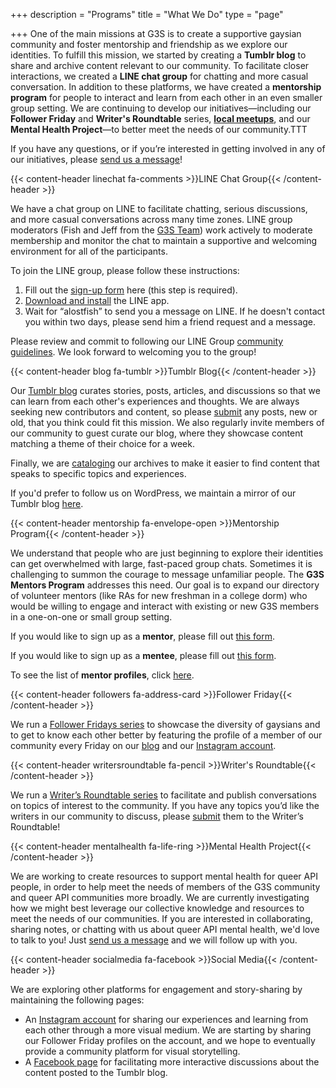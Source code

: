+++
description = "Programs"
title = "What We Do"
type = "page"

+++
One of the main missions at G3S is to create a supportive gaysian community and foster mentorship and friendship as we explore our identities. To fulfill this mission, we started by creating a **Tumblr blog** to share and archive content relevant to our community. To facilitate closer interactions, we created a **LINE chat group** for chatting and more casual conversation. In addition to these platforms, we have created a **mentorship program** for people to interact and learn from each other in an even smaller group setting. We are continuing to develop our initiatives—including our **Follower Friday** and **Writer's Roundtable** series, [**local meetups**](/meetups), and our **Mental Health Project**—to better meet the needs of our community.TTT

If you have any questions, or if you’re interested in getting involved in any of our initiatives, please [send us a message](/contact)!

{{< content-header linechat fa-comments >}}LINE Chat Group{{< /content-header >}}

We have a chat group on LINE to facilitate chatting, serious discussions, and more casual conversations across many time zones. LINE group moderators (Fish and Jeff from the [G3S Team](/about#team)) work actively to moderate membership and monitor the chat to maintain a supportive and welcoming environment for all of the participants.

To join the LINE group, please follow these instructions:

1. Fill out the [sign-up form](//docs.google.com/forms/d/1et74jeWtk1F0Q667p-cWpZLmKaWFN0FJyHZ-_M9kHVs/edit) here (this step is required).
2. [Download and install](//line.me/en/download) the LINE app.
3. Wait for “alostfish” to send you a message on LINE. If he doesn't contact you within two days, please send him a friend request and a message.

Please review and commit to following our LINE Group [community guidelines](//docs.google.com/document/d/1bPTXCXAYPnEbOu428BZbERMQEdl5_RKLLNzAM3RuwK4/edit?usp=sharing). We look forward to welcoming you to the group!

{{< content-header blog fa-tumblr >}}Tumblr Blog{{< /content-header >}}

Our [Tumblr blog](//gaysianthirdspace.tumblr.com) curates stories, posts, articles, and discussions so that we can learn from each other's experiences and thoughts. We are always seeking new contributors and content, so please [submit](//gaysianthirdspace.tumblr.com/submit) any posts, new or old, that you think could fit this mission. We also regularly invite members of our community to guest curate our blog, where they showcase content matching a theme of their choice for a week.

Finally, we are [cataloging](//gaysianthirdspace.tumblr.com/tags) our archives to make it easier to find content that speaks to specific topics and experiences.

If you'd prefer to follow us on WordPress, we maintain a mirror of our Tumblr blog [here](//gaysianthirdspacev2.wordpress.com/).

{{< content-header mentorship fa-envelope-open >}}Mentorship Program{{< /content-header >}}

We understand that people who are just beginning to explore their identities can get overwhelmed with large, fast-paced group chats. Sometimes it is challenging to summon the courage to message unfamiliar people. The **G3S Mentors Program** addresses this need. Our goal is to expand our directory of volunteer mentors (like RAs for new freshman in a college dorm) who would be willing to engage and interact with existing or new G3S members in a one-on-one or small group setting.

If you would like to sign up as a **mentor**, please fill out [this form](//docs.google.com/forms/d/e/1FAIpQLSd2FvWZ0IQhHNVpH4L05bPFnX3Bl8C-1fW7pntc52HxIieY0g/viewform?c=0&w=1).

If you would like to sign up as a **mentee**, please fill out [this form](//docs.google.com/forms/d/e/1FAIpQLSdyfccqu3Ngg18KvDpURP_LCmTArBQgBlslHLyjo6SXTXICqg/viewform?c=0&w=1).

To see the list of **mentor profiles**, click [here](//docs.google.com/spreadsheets/d/1a4RyU_K5hpO7BnNe2gZpwoxDOhkzzw-Rd6aXTucImPM/edit?usp=sharing).

{{< content-header followers fa-address-card >}}Follower Friday{{< /content-header >}}

We run a [Follower Fridays series](//gaysianthirdspace.tumblr.com/tagged/followerfriday) to showcase the diversity of gaysians and to get to know each other better by featuring the profile of a member of our community every Friday on our [blog](//gaysianthirdspace.tumblr.com) and our [Instagram account](//www.instagram.com/gaysianthirdspace/).

{{< content-header writersroundtable fa-pencil >}}Writer's Roundtable{{< /content-header >}}

We run a [Writer’s Roundtable series](//gaysianthirdspace.tumblr.com/tagged/askG3S/chrono) to facilitate and publish conversations on topics of interest to the community. If you have any topics you’d like the writers in our community to discuss, please [submit](//gaysianthirdspace.tumblr.com/writers-roundtable) them to the Writer’s Roundtable!

{{< content-header mentalhealth fa-life-ring >}}Mental Health Project{{< /content-header >}}

We are working to create resources to support mental health for queer API people, in order to help meet the needs of members of the G3S community and queer API communities more broadly. We are currently investigating how we might best leverage our collective knowledge and resources to meet the needs of our communities. If you are interested in collaborating, sharing notes, or chatting with us about queer API mental health, we'd love to talk to you! Just [send us a message](/contact) and we will follow up with you.

{{< content-header socialmedia fa-facebook >}}Social Media{{< /content-header >}}

We are exploring other platforms for engagement and story-sharing by maintaining the following pages:

* An [Instagram account](//www.instagram.com/gaysianthirdspace/) for sharing our experiences and learning from each other through a more visual medium. We are starting by sharing our Follower Friday profiles on the account, and we hope to eventually provide a community platform for visual storytelling.
* A [Facebook page](//www.facebook.com/gaysianthirdspace) for facilitating more interactive discussions about the content posted to the Tumblr blog.